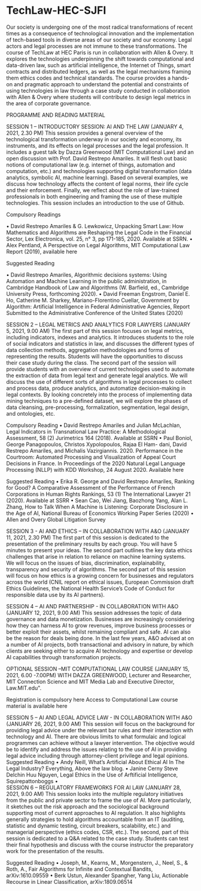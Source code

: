 # TechLaw-HEC-SJFI
Our society is undergoing one of the most radical transformations of recent times as a consequence of technological innovation and the implementation of tech-based tools in diverse areas of our society and our economy. Legal actors and legal processes are not immune to these transformations. The course of TechLaw at HEC Paris is run in collaboration with Allen & Overy. It explores the technologies underpinning the shift towards computational and data-driven law, such as artificial intelligence, the Internet of Things, smart contracts and distributed ledgers, as well as the legal mechanisms framing them ethics codes and technical standards. 
The course provides a hands-on and pragmatic approach to understand the potential and constraints of using technologies in law through a case study conducted in collaboration with Allen & Overy where students will contribute to design legal metrics in the area of corporate governance. 

PROGRAMME AND READING MATERIAL

SESSION 1 – INTRODUCTORY SESSION: AI AND THE LAW (JANUARY 4, 2021, 2.30 PM)
This session provides a general overview of the technological transformation underway in our society and economy, its instruments, and its effects on legal processes and the legal profession. It includes a guest talk by Dazza Greenwood (MIT Computational Law) and an open discussion with Prof. David Restrepo Amariles. It will flesh out basic notions of computational law (e.g. internet of things, automation and computation, etc.) and technologies supporting digital transformation (data analytics, symbolic AI, machine learning). Based on several examples, we discuss how technology affects the content of legal norms, their life cycle and their enforcement. Finally, we reflect about the role of law-trained professionals in both engineering and framing the use of these multiple technologies. This session includes an introduction to the use of Github. 

Compulsory Readings 

•	David Restrepo Amariles & G. Lewkowicz, Unpacking Smart Law: How Mathematics and Algorithms are Reshaping the Legal Code in the Financial Sector, Lex Electronica, vol. 25, n° 3, pp 171-185, 2020. Available at SSRN. 
•	Alex Pentland, A Perspective on Legal Algorithms, MIT Computational Law Report (2019), available here

Suggested Reading 

•	David Restrepo Amariles, Algorithmic decisions systems: Using Automation and Machine Learning in the public administration, in Cambridge Handbook of Law and Algorithms (W. Barfield, ed., Cambridge University Press, forthcoming 2020). 
•	David Freeman Engstrom, Daniel E. Ho, Catherine M. Sharkey, Mariano-Florentino Cuellar, Government by Algorithm: Artificial Intelligence in Federal Administrative Agencies, Report Submitted to the Administrative Conference of the United States (2020)


SESSION 2 – LEGAL METRICS AND ANALYTICS FOR LAWYERS (JANUARY 5, 2021, 9.00 AM)
The first part of this session focuses on legal metrics, including indicators, indexes and analytics. It introduces students to the role of social indicators and statistics in law, and discusses the different types of data collection methods, aggregation methodologies and forms of representing the results. Students will have the opportunities to discuss their case study during the class. The second part of the session will provide students with an overview of current technologies used to automate the extraction of data from legal text and generate legal analytics. We will discuss the use of different sorts of algorithms in legal processes to collect and process data, produce analytics, and automatize decision-making in legal contexts. By looking concretely into the process of implementing data mining techniques to a pre-defined dataset, we will explore the phases of data cleansing, pre-processing, formalization, segmentation, legal design, and ontologies, etc. 

Compulsory Reading
•	David Restrepo Amariles and Julian McLachlan, Legal Indicators in Transnational Law Practice: A Methodological Assessment, 58 (2) Jurimetrics 164 (2018). Available at SSRN
•	Paul Boniol, George Panagopoulos, Christos Xypolopoulos, Rajaa El Ham- dani, David Restrepo Amariles, and Michalis Vazirgiannis. 2020. Performance in the Courtroom: Automated Processing and Visualization of Appeal Court Decisions in France. In Proceedings of the 2020 Natural Legal Language Processing (NLLP) with KDD Workshop, 24 August 2020. Available here 

Suggested Reading
•	Erika R. George and David Restrepo Amariles, Ranking for Good? A Comparative Assessment of the Performance of French Corporations in Human Rights Rankings, 53 (1) The International Lawyer 21 (2020). Available at SSRR
•	Sean Cao, Wei Jiang, Baozhong Yang, Alan L. Zhang, How to Talk When A Machine is Listening: Corporate Disclosure in the Age of AI, National Bureau of Economics Working Paper Series (2020)
•	Allen and Overy Global Litigation Survey




SESSION 3 - AI AND ETHICS – IN COLLABORATION WITH A&O (JANUARY 11, 2021, 2.30 PM)
The first part of this session is dedicated to the presentation of the preliminary results by each group. You will have 5 minutes to present your ideas. The second part outlines the key data ethics challenges that arise in relation to reliance on machine learning systems. We will focus on the issues of bias, discrimination, explainability, transparency and security of algorithms. The second part of this session will focus on how ethics is a growing concern for businesses and regulators across the world (CNIL report on ethical issues, European Commission draft Ethics Guidelines, the National Health Service’s Code of Conduct for responsible data use by its AI partners).

SESSION 4 –  AI AND PARTNERSHIP - IN COLLABORATION WITH A&O (JANUARY 12, 2021, 9.00 AM)
This session addresses the topic of data governance and data monetization. Businesses are increasingly considering how they can harness AI to grow revenues, improve business processes or better exploit their assets, whilst remaining compliant and safe.  AI can also be the reason for deals being done. In the last few years, A&O advised at on a number of AI projects, both transactional and advisory in nature, by which clients are seeking either to acquire AI technology and expertise or develop AI capabilities through transformation projects. 

OPTIONAL SESSION –MIT COMPUTATIONAL LAW COURSE (JANUARY 15, 2021, 6.00 -7.00PM)
WITH DAZZA GREENWOOD, Lecturer and Researcher, MIT Connection Science and MIT Media Lab and Executive Director, Law.MIT.edu".

Registration is compulsory here
Access to Computational Law course material is available here


SESSION 5 – AI AND LEGAL ADVICE LAW - IN COLLABORATION WITH A&O (JANUARY 26, 2021, 9.00 AM)
This session will focus on the background for providing legal advice under the relevant bar rules and their interaction with technology and AI. There are obvious limits to what formulaic and logical programmes can achieve without a lawyer intervention. The objective would be to identify and address the issues relating to the use of AI in providing legal advice including through attorney-client privilege and legal opinions. 
Suggested Reading 
•	Andy Neill, What’s Artificial About Ethical AI In The Legal Industry? Everything, Above the law blog.
•	Janine Cerny Steve Delchin Huu Nguyen, Legal Ethics in the Use of Arftificial Intelligence, Squirepattonboggs
•	
SESSION 6 – REGULATORY FRAMEWORKS FOR AI LAW (JANUARY 28, 2021, 9.00 AM)
This session looks into the multiple regulatory initiatives from the public and private sector to frame the use of AI. More particularly, it sketches out the risk approach and the sociological background supporting most of current approaches to AI regulation. It also highlights generally strategies to hold algorithms accountable from an IT (auditing, statistic and dynamic testing, circuit breakers, scalability, etc.) and managerial perspective (ethics codes, CSR, etc.). The second, part of this session is dedicated to a Q&A related to the case study. Students can test their final hypothesis and discuss with the course instructor the preparatory work for the presentation of the results.  

Suggested Reading
•	Joseph, M., Kearns, M., Morgenstern, J., Neel, S., & Roth, A., Fair Algorithms for Infinite and Contextual Bandits, arXiv:1610.09559 
•	Berk Ustun, Alexander Spangher, Yang Liu, Actionable Recourse in Linear Classification, arXiv:1809.06514

